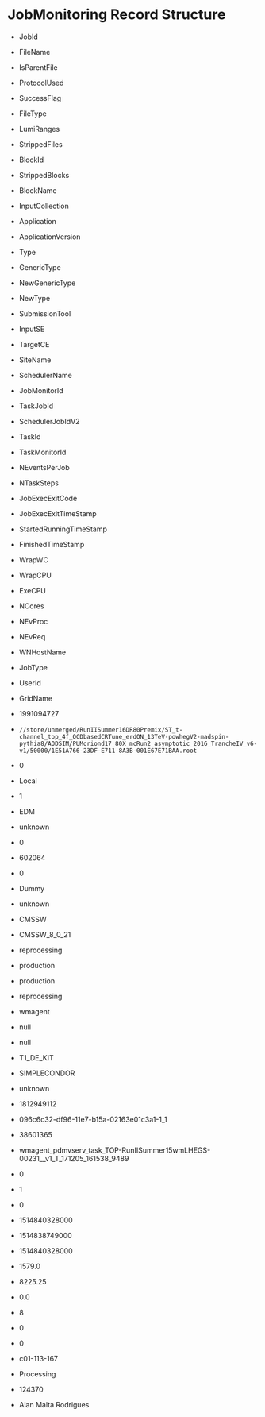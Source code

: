 # JobMonitoring Record Structure

- JobId
- FileName
- IsParentFile
- ProtocolUsed
- SuccessFlag
- FileType
- LumiRanges
- StrippedFiles
- BlockId
- StrippedBlocks
- BlockName
- InputCollection
- Application
- ApplicationVersion
- Type
- GenericType
- NewGenericType
- NewType
- SubmissionTool
- InputSE
- TargetCE
- SiteName
- SchedulerName
- JobMonitorId
- TaskJobId
- SchedulerJobIdV2
- TaskId
- TaskMonitorId
- NEventsPerJob
- NTaskSteps
- JobExecExitCode
- JobExecExitTimeStamp
- StartedRunningTimeStamp
- FinishedTimeStamp
- WrapWC
- WrapCPU
- ExeCPU
- NCores
- NEvProc
- NEvReq
- WNHostName
- JobType
- UserId
- GridName

- 1991094727
- `//store/unmerged/RunIISummer16DR80Premix/ST_t-channel_top_4f_QCDbasedCRTune_erdON_13TeV-powhegV2-madspin-pythia8/AODSIM/PUMoriond17_80X_mcRun2_asymptotic_2016_TrancheIV_v6-v1/50000/1E51A766-23DF-E711-8A3B-001E67E71BAA.root`
- 0
- Local
- 1
- EDM
- unknown
- 0
- 602064
- 0
- Dummy
- unknown
- CMSSW
- CMSSW_8_0_21
- reprocessing
- production
- production
- reprocessing
- wmagent
- null
- null
- T1_DE_KIT
- SIMPLECONDOR
- unknown
- 1812949112
- 096c6c32-df96-11e7-b15a-02163e01c3a1-1_1
- 38601365
- wmagent_pdmvserv_task_TOP-RunIISummer15wmLHEGS-00231__v1_T_171205_161538_9489
- 0
- 1
- 0
- 1514840328000
- 1514838749000
- 1514840328000
- 1579.0
- 8225.25
- 0.0
- 8
- 0
- 0
- c01-113-167
- Processing
- 124370
- Alan Malta Rodrigues
